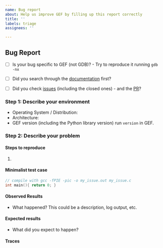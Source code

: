 ```yaml
---
name: Bug report
about: Help us improve GEF by filling up this report correctly
title: ''
labels: triage
assignees: ''

---
```

## Bug Report

<!--Your issue will be closed unless you confirm the following (insert `x` in the
brackets if done/agreed) -->

*  [ ] Is your bug specific to GEF (not GDB)? - Try to reproduce it running `gdb -nx`
*  [ ] Did you search through the [documentation](https://github.com/hugsy/gef/) first?
*  [ ] Did you check [issues](https://github.com/hugsy/gef/issues) (including
  the closed ones) - and the [PR](https://github.com/hugsy/gef/pulls)?


### Step 1: Describe your environment

*  Operating System / Distribution:
*  Architecture:
*  GEF version (including the Python library version) run `version` in GEF.


### Step 2: Describe your problem

#### Steps to reproduce

1.

#### Minimalist test case

<!--Adding a test case goes a long way to help reproduce the issue. This can be
done by either attaching a test binary, including a docker file, providing a
binary to run, or including source code, **with** its compilation environment
and options.-->

```c
// compile with gcc -fPIE -pic -o my_issue.out my_issue.c
int main(){ return 0; }
```

#### Observed Results

*  What happened? This could be a description, log output, etc.


#### Expected results

*  What did you expect to happen?

#### Traces

<!--Feel free to include in this section screenshots or stack traces.

If you enable `gef.debug` (`gef config gef.debug 1`), gef will display a
full stack trace when an exception occurs. It is a good idea to copy/paste it here
(and/or add a screen shot) as it contains useful information that will make it easier
to reproduce.

**The more info is provided, the more likely your issue will be able to be
reproduced and investigated.**
-->
